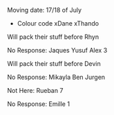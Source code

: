 Moving date: 17/18 of July
- Colour code
xDane
xThando

Will pack their stuff before
Rhyn 

No Response:
Jaques
Yusuf
Alex
3

Will pack their stuff before
Devin 

No Response:
Mikayla
Ben
Jurgen

Not Here:
Rueban
7

No Response:
Emille
1